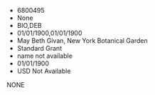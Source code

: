 * 6800495
* None
* BIO,DEB
* 01/01/1900,01/01/1900
* May Beth Givan, New York Botanical Garden
* Standard Grant
*   name not available
* 01/01/1900
* USD Not Available

NONE